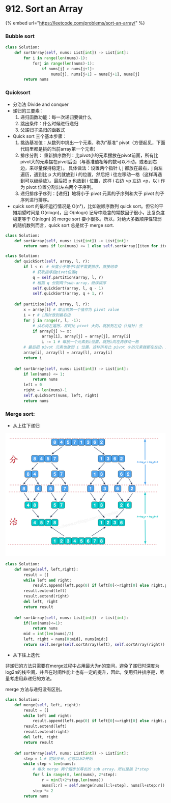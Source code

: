 # 912. Sort an Array

{% embed url="https://leetcode.com/problems/sort-an-array/" %}

### Bubble sort

```python
class Solution:
    def sortArray(self, nums: List[int]) -> List[int]:
        for i in range(len(nums)-1):
            forj in range(len(nums)-1):
                if nums[j] > nums[j+1]:
                    nums[j], nums[j+1] = nums[j+1], nums[j]
        return nums
```

### Quicksort 

* 分治法 Divide and conquer
* 递归的三要素：
  1. 递归函数功能：每一次递归要做什么
  2. 跳出条件：什么时候进行递归
  3. 父递归子递归的函数式
* Quick sort 三个基本步骤：
  1. 挑选基准值：从数列中挑出一个元素，称为“基准” pivot（方便起见，下面代码里都是挑的当前array第一个元素）
  2. 排序分割： 重新排序数列：比pivot小的元素摆放在pivot前面，所有比pivot大的元素摆在pivot后面（与基准值相等的数可以不动，或者到右边，来尽量保持稳定）。 具体做法：设置两个指针 i, j 都放在最右，j 向左遍历，遇到比 p 大的就放到 i 的位置，然后把 i 往左移动一格（这样再遇到可以继续放）。最后把 p 也放到 i 位置，这样 i 右边 &gt;p 左边 &lt;p，以 i 作为 pivot 位置分割出左右两个子序列。
  3. 递归排序子序列：【递归】地将小于 pivot 元素的子序列和大于 pivot 的子序列进行排序。
* quick sort 的最坏运行情况是 O\(n²\)，比如说顺序数列 quick sort。但它的平摊期望时间是 O\(nlogn\)，且 O\(nlogn\) 记号中隐含的常数因子很小，比复杂度稳定等于 O\(nlogn\) 的 merge sort 要小很多。所以，对绝大多数顺序性较弱的随机数列而言，quick sort 总是优于 merge sort.

```python
class Solution:
    def sortArray(self, nums: List[int]) -> List[int]:
        return nums if len(nums) <= 1 else self.sortArray([item for item in nums[1:] if item <= nums[0]]) + [nums[0]] + self.sortArray([item for item in nums[1:] if item > nums[0]])
```

```python
class Solution:
    def quickSort(self, array, l, r):
        if l < r: # 长度小于等于1就不需要排序，直接结束
            # 获取排序后pivot位置q
            q = self.partition(array, l, r)
            # 根据 q 分割两个sub-array，继续排序
            self.quickSort(array, l, q - 1)
            self.quickSort(array, q + 1, r)

    def partition(self, array, l, r):
        x = array[l] # 取当前第一个值作为 pivot value
        i = r # i指针放到最右边
        for j in range(r, l, -1):
            # 从右向左遍历，发现比 pivot 大的，就放到左边（i指针）去
            if array[j] >= x:
                array[i], array[j] = array[j], array[i]
                i -= 1 # 每放一个元素到i位置，就把i向左再移动一格
        # 最后把 pivot 元素也放到 i 位置，这样所有比 pivot 小的元素就都在左边，比它大的在右边
        array[i], array[l] = array[l], array[i]
        return i

    def sortArray(self, nums: List[int]) -> List[int]:
        if len(nums) <= 1:
            return nums
        left = 0
        right = len(nums)-1
        self.quickSort(nums, left, right)
        return nums
```

### Merge sort:

* 从上往下递归

![](.gitbook/assets/image%20%281%29.png)

```python
class Solution:
    def merge(self, left,right):
        result = []
        while left and right:
            result.append(left.pop(0) if left[0]<=right[0] else right.pop(0))
        result.extend(left)
        result.extend(right)
        del left, right
        return result

    def sortArray(self, nums: List[int]) -> List[int]:
        if(len(nums)<=1):
            return nums
        mid = int(len(nums)/2)
        left, right = nums[0:mid], nums[mid:]
        return self.merge(self.sortArray(left), self.sortArray(right))
```

* 从下往上迭代

非递归的方法只需要在merge过程中占用最大为n的空间，避免了递归时深度为log2n的栈空间，并且在时间性能上也有一定的提升，因此，使用归并排序是，尽量考虑用非递归的方法。

merge 方法与递归没有区别。

```python
class Solution:
    def merge(self, left, right):
        result = []
        while left and right:
            result.append(left.pop(0) if left[0]<=right[0] else right.pop(0))
        result.extend(left)
        result.extend(right)
        del left, right
        return result

    def sortArray(self, nums: List[int]) -> List[int]:
        step = 1 # 初始步长，也可以从2开始
        while step < len(nums):
            # 每次 merge 两个跟步长等长的 sub array，所以是跳 2*step
            for l in range(0, len(nums), 2*step): 
                r = min(l+2*step,len(nums))
                nums[l:r] = self.merge(nums[l:l+step], nums[l+step:r])
            step *= 2
        return nums
```

## 

